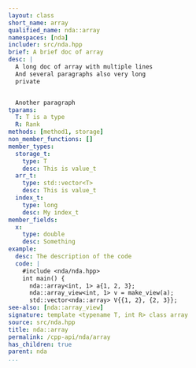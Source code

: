 ```yaml
---
layout: class
short_name: array
qualified_name: nda::array
namespaces: [nda]
includer: src/nda.hpp
brief: A brief doc of array
desc: |
  A long doc of array with multiple lines
  And several paragraphs also very long
  private


  Another paragraph
tparams:
  T: T is a type
  R: Rank
methods: [method1, storage]
non_member_functions: []
member_types:
  storage_t:
    type: T
    desc: This is value_t
  arr_t:
    type: std::vector<T>
    desc: This is value_t
  index_t:
    type: long
    desc: My index_t
member_fields:
  x:
    type: double
    desc: Something
example:
  desc: The description of the code
  code: |
    #include <nda/nda.hpp>
    int main() {
      nda::array<int, 1> a{1, 2, 3};
      nda::array_view<int, 1> v = make_view(a);
      std::vector<nda::array> V{{1, 2}, {2, 3}};
see-also: [nda::array_view]
signature: template <typename T, int R> class array
source: src/nda.hpp
title: nda::array
permalink: /cpp-api/nda/array
has_children: true
parent: nda
...
```


